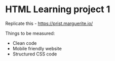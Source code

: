 # HTML Learning project 1

Replicate this - https://prist.marguerite.io/


Things to be measured:
* Clean code
* Mobile friendly website
* Structured CSS code
